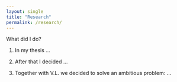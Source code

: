 ```yaml
---
layout: single
title: "Research"
permalink: /research/
---
```

What did I do?

1. In my thesis ...

2. After that I decided ...

3. Together with V.L. we decided to solve an ambitious problem: ...
